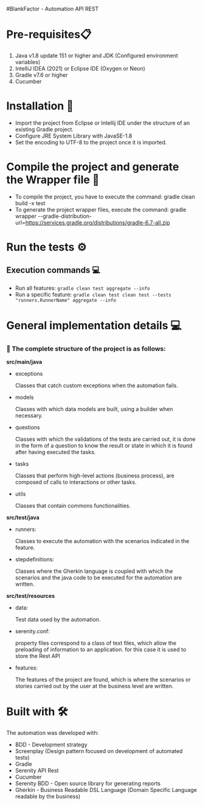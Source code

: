#BlankFactor - Automation API REST


# Pre-requisites📋
1.   Java v1.8 update 151 or higher and JDK (Configured environment variables)
2.   IntelliJ IDEA (2021) or Eclipse IDE (Oxygen or Neon)
3.   Gradle v7.6 or higher
4.   Cucumber

# Installation 🔧
- Import the project from Eclipse or Intellij IDE under the structure of an existing Gradle project.
- Configure JRE System Library with JavaSE-1.8
- Set the encoding to UTF-8 to the project once it is imported.


# Compile the project and generate the Wrapper file 🔨
- To compile the project, you have to execute the command: gradle clean build -x test
- To generate the project wrapper files, execute the command: gradle wrapper --gradle-distribution-url=https://services.gradle.org/distributions/gradle-6.7-all.zip


# Run the tests ⚙️


## Execution commands 💻
- Run all features: `gradle clean test aggregate --info`
- Run a specific feature: `gradle clean test clean test --tests "runners.RunnerName" aggregate --info`


# General implementation details 💻

### 🚧 The complete structure of the project is as follows:

**src/main/java**
+ exceptions

  Classes that catch custom exceptions when the automation fails.

+ models

  Classes with which data models are built, using a builder when necessary.

+ questions

  Classes with which the validations of the tests are carried out, it is done in the form of a question to know the result or state in which it is found after having executed the tasks.

+ tasks

  Classes that perform high-level actions (business process), are composed of calls to interactions or other tasks.

+ utils

  Classes that contain commons functionalities.


**src/test/java**
+ runners:

  Classes to execute the automation with the scenarios indicated in the feature.

+ stepdefinitions:

  Classes where the Gherkin language is coupled with which the scenarios and the java code to be executed for the automation are written.

**src/test/resources**
+ data:

  Test data used by the automation.

+ serenity.conf:

  property files correspond to a class of text files, which allow the preloading of information to an application.
  for this case it is used to store the Rest API

+ features:

  The features of the project are found, which is where the scenarios or stories carried out by the user at the business level are written.

# Built with 🛠️
The automation was developed with:
- BDD - Development strategy
- Screenplay (Design pattern focused on development of automated tests)
- Gradle
- Serenity API Rest
- Cucumber
- Serenity BDD - Open source library for generating reports
- Gherkin - Business Readable DSL Language (Domain Specific Language readable by the business)

